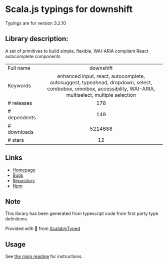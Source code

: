 
# Scala.js typings for downshift

Typings are for version 3.2.10

## Library description:
A set of primitives to build simple, flexible, WAI-ARIA compliant React autocomplete components

|                    |                 |
| ------------------ | :-------------: |
| Full name          | downshift |
| Keywords           | enhanced input, react, autocomplete, autosuggest, typeahead, dropdown, select, combobox, omnibox, accessibility, WAI-ARIA, multiselect, multiple selection |
| # releases         | 178 |
| # dependents       | 149 |
| # downloads        | 5214688 |
| # stars            | 12 |

## Links
- [Homepage](https://github.com/downshift-js/downshift#readme)
- [Bugs](https://github.com/downshift-js/downshift/issues)
- [Repository](https://github.com/downshift-js/downshift)
- [Npm](https://www.npmjs.com/package/downshift)
    


## Note
This library has been generated from typescript code from first party type definitions.

Provided with :purple_heart: from [ScalablyTyped](https://github.com/oyvindberg/ScalablyTyped)

## Usage
See [the main readme](../../readme.md) for instructions.


